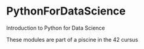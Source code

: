 # PythonForDataScience
Introduction to Python for Data Science

These modules are part of a piscine in the 42 cursus
